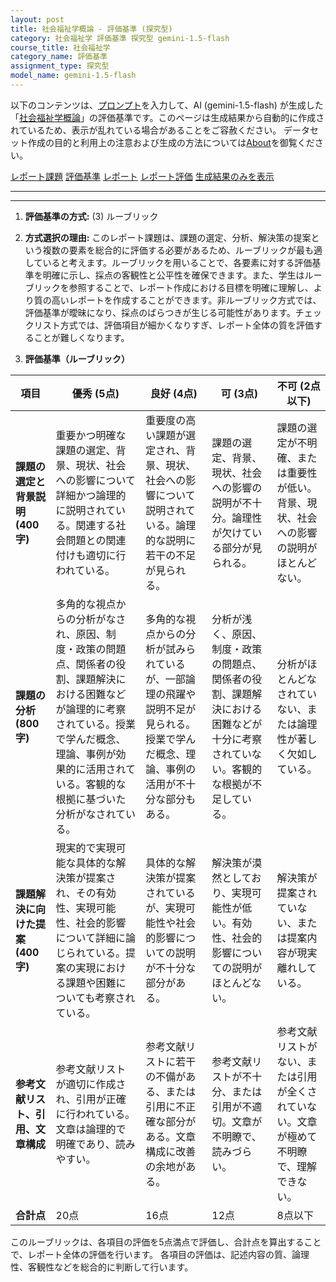 ```yaml
---
layout: post
title: 社会福祉学概論 - 評価基準 (探究型)
category: 社会福祉学 評価基準 探究型 gemini-1.5-flash
course_title: 社会福祉学
category_name: 評価基準
assignment_type: 探究型
model_name: gemini-1.5-flash
---
```


以下のコンテンツは、[プロンプト](https://github.com/takedatoshiyuki/synthetic_assignments/tree/main/generated/社会福祉学/gemini-1.5-flash/prompt_評価基準-探究型.md)を入力して、AI (gemini-1.5-flash) が生成した「[社会福祉学概論](/contents/社会福祉学/)」の評価基準です。このページは生成結果から自動的に作成されているため、表示が乱れている場合があることをご容赦ください。
データセット作成の目的と利用上の注意および生成の方法については[About](/About)を御覧ください。

[レポート課題](../レポート課題-探究型)
[評価基準](../評価基準-探究型)
[レポート](../レポート-探究型)
[レポート評価](../レポート評価-探究型)
[生成結果のみを表示](https://github.com/takedatoshiyuki/synthetic_assignments/tree/main/generated/社会福祉学/gemini-1.5-flash/評価基準-探究型.md)
  

***
***
  
1. **評価基準の方式:** (3) ルーブリック

2. **方式選択の理由:** このレポート課題は、課題の選定、分析、解決策の提案という複数の要素を総合的に評価する必要があるため、ルーブリックが最も適していると考えます。ルーブリックを用いることで、各要素に対する評価基準を明確に示し、採点の客観性と公平性を確保できます。また、学生はルーブリックを参照することで、レポート作成における目標を明確に理解し、より質の高いレポートを作成することができます。非ルーブリック方式では、評価基準が曖昧になり、採点のばらつきが生じる可能性があります。チェックリスト方式では、評価項目が細かくなりすぎ、レポート全体の質を評価することが難しくなります。


3. **評価基準（ルーブリック）**

| 項目 | 優秀 (5点) | 良好 (4点) | 可 (3点) | 不可 (2点以下) |
|---|---|---|---|---|
| **課題の選定と背景説明 (400字)** | 重要かつ明確な課題の選定、背景、現状、社会への影響について詳細かつ論理的に説明されている。関連する社会問題との関連付けも適切に行われている。 | 重要度の高い課題が選定され、背景、現状、社会への影響について説明されている。論理的な説明に若干の不足が見られる。 | 課題の選定、背景、現状、社会への影響の説明が不十分。論理性が欠けている部分が見られる。 | 課題の選定が不明確、または重要性が低い。背景、現状、社会への影響の説明がほとんどない。 |
| **課題の分析 (800字)** | 多角的な視点からの分析がなされ、原因、制度・政策の問題点、関係者の役割、課題解決における困難などが論理的に考察されている。授業で学んだ概念、理論、事例が効果的に活用されている。客観的な根拠に基づいた分析がなされている。 | 多角的な視点からの分析が試みられているが、一部論理の飛躍や説明不足が見られる。授業で学んだ概念、理論、事例の活用が不十分な部分もある。 | 分析が浅く、原因、制度・政策の問題点、関係者の役割、課題解決における困難などが十分に考察されていない。客観的な根拠が不足している。 | 分析がほとんどなされていない、または論理性が著しく欠如している。 |
| **課題解決に向けた提案 (400字)** | 現実的で実現可能な具体的な解決策が提案され、その有効性、実現可能性、社会的影響について詳細に論じられている。提案の実現における課題や困難についても考察されている。 | 具体的な解決策が提案されているが、実現可能性や社会的影響についての説明が不十分な部分がある。 | 解決策が漠然としており、実現可能性が低い。有効性、社会的影響についての説明がほとんどない。 | 解決策が提案されていない、または提案内容が現実離れしている。 |
| **参考文献リスト、引用、文章構成** | 参考文献リストが適切に作成され、引用が正確に行われている。文章は論理的で明確であり、読みやすい。 | 参考文献リストに若干の不備がある、または引用に不正確な部分がある。文章構成に改善の余地がある。 | 参考文献リストが不十分、または引用が不適切。文章が不明瞭で、読みづらい。 | 参考文献リストがない、または引用が全くされていない。文章が極めて不明瞭で、理解できない。 |
| **合計点** | 20点 | 16点 | 12点 | 8点以下 |


このルーブリックは、各項目の評価を5点満点で評価し、合計点を算出することで、レポート全体の評価を行います。  各項目の評価は、記述内容の質、論理性、客観性などを総合的に判断して行います。
